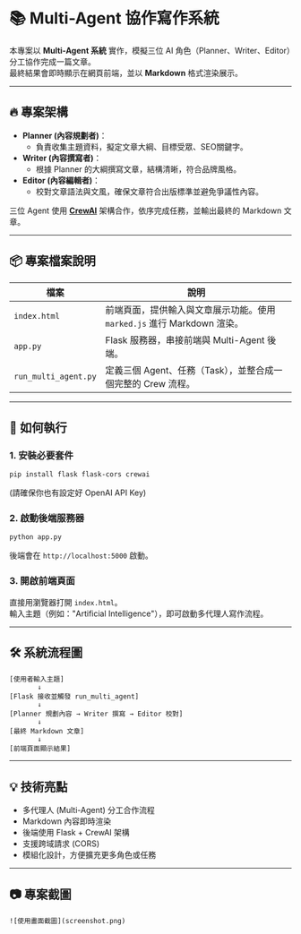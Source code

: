 # 📚 Multi-Agent 協作寫作系統

本專案以 **Multi-Agent 系統** 實作，模擬三位 AI 角色（Planner、Writer、Editor）分工協作完成一篇文章。  
最終結果會即時顯示在網頁前端，並以 **Markdown** 格式渲染展示。

---

## 🔥 專案架構

- **Planner (內容規劃者)**：  
  - 負責收集主題資料，擬定文章大綱、目標受眾、SEO關鍵字。
- **Writer (內容撰寫者)**：  
  - 根據 Planner 的大綱撰寫文章，結構清晰，符合品牌風格。
- **Editor (內容編輯者)**：  
  - 校對文章語法與文風，確保文章符合出版標準並避免爭議性內容。

三位 Agent 使用 [**CrewAI**](https://docs.crewai.com/) 架構合作，依序完成任務，並輸出最終的 Markdown 文章。

---

## 📦 專案檔案說明

| 檔案             | 說明                          |
|------------------|-------------------------------|
| `index.html`     | 前端頁面，提供輸入與文章展示功能。使用 `marked.js` 進行 Markdown 渲染。 |
| `app.py`         | Flask 服務器，串接前端與 Multi-Agent 後端。 |
| `run_multi_agent.py` | 定義三個 Agent、任務（Task），並整合成一個完整的 Crew 流程。 |

---

## 🚀 如何執行

### 1. 安裝必要套件

```bash
pip install flask flask-cors crewai
```

(請確保你也有設定好 OpenAI API Key)

### 2. 啟動後端服務器

```bash
python app.py
```

後端會在 `http://localhost:5000` 啟動。

### 3. 開啟前端頁面

直接用瀏覽器打開 `index.html`。  
輸入主題（例如："Artificial Intelligence"），即可啟動多代理人寫作流程。

---

## 🛠 系統流程圖

```
[使用者輸入主題] 
       ↓
[Flask 接收並觸發 run_multi_agent]
       ↓
[Planner 規劃內容 → Writer 撰寫 → Editor 校對]
       ↓
[最終 Markdown 文章]
       ↓
[前端頁面顯示結果]
```

---

## 💡 技術亮點

- 多代理人 (Multi-Agent) 分工合作流程
- Markdown 內容即時渲染
- 後端使用 Flask + CrewAI 架構
- 支援跨域請求 (CORS)
- 模組化設計，方便擴充更多角色或任務


---

## 📷 專案截圖

```
![使用畫面截圖](screenshot.png)
```


